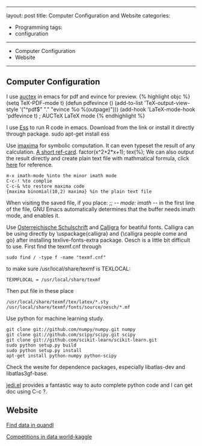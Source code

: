
---
layout: post
title: Computer Configuration and Website
categories:
- Programming
tags:
- configuration

---
* Computer Configuration
* Website

---

## Computer Configuration
I use [auctex](https://www.gnu.org/software/auctex/download-for-unix.html) in emacs for pdf and evince for preview.
{% highlight objc %}
(setq TeX-PDF-mode t)
(defun pdfevince ()
   (add-to-list 'TeX-output-view-style
                 '("^pdf$" "." "evince %o %(outpage)")))
(add-hook  'LaTeX-mode-hook  'pdfevince  t) ; AUCTeX LaTeX mode
{% endhighlight %}

I use [Ess](http://ess.r-project.org/index.php?Section=download) to run R code in emacs. Download from the link or install it directly through package.
	sudo apt-get install  ess

Use [imaxima](https://sites.google.com/site/imaximaimath/download-and-install/easy-install-on-linux) for symbolic computation. It can even typeset the result of any calculation. [A short ref-card](http://hippasus.com/resources/symmath/maximacalc.html).
	factor(x^2+2*x+1);
	tex(%);
We can also output the result directly and create plain text file with mathmatical formula, click [here](https://sites.google.com/site/imaximaimath/imath-overview/tutorial-of-imath) for reference.

	m-x imath-mode %into the minor imath mode
	C-c-! %to complie
	C-c-& %to restore maxima code
	{maxima binomial(10,2) maxima} %in the plain text file


When visiting the saved file, if you place:
;; -*- mode: imath -*-
in the first line of the file, GNU Emacs automatically determines that the buffer needs imath mode, and enables it.

Use [Osterreichische Schulschrift](http://www.tug.dk/FontCatalogue/oesch/) and [Calligra](http://www.tug.dk/FontCatalogue/calligra/) for beatiful fonts. Calligra can be using directly by \uspackage{calligra} and {\calligra people come and go} after installing  texlive-fonts-extra package. Oesch is a little bit difficult to use. First find the texmf.cnf through

	sudo find / -type f -name "texmf.cnf"
	
to make sure /usr/local/share/texmf is TEXLOCAL:

	TEXMFLOCAL = /usr/local/share/texmf
	
Then put file in these place

	/usr/local/share/texmf/tex/latex/*.sty
	/usr/local/share/texmf/fonts/source/oesch/*.mf

Use python for machine learning study.

	git clone git://github.com/numpy/numpy.git numpy
	git clone git://github.com/scipy/scipy.git scipy
	git clone git://github.com/scikit-learn/scikit-learn.git
	sudo python setup.py build
	sudo python setup.py install
	apt-get install python-numpy python-scipy
	
Check the wesite for dependence packages, especially libatlas-dev and libatlas3gf-base.

[jedi.el](http://tkf.github.io/emacs-jedi/latest/) provides a fantastic way to auto complete python code and I can get doc using C-c ?.
## Website
[Find data in quandl](http://quandl.com)

[Competitions in data world-kaggle](http://kaggle.com)

